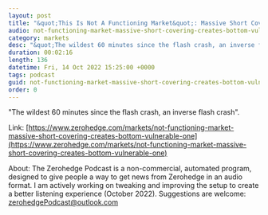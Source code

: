 ```yaml
---
layout: post
title: "&quot;This Is Not A Functioning Market&quot;: Massive Short Covering Creates A Bottom, But A Vulnerable One"
audio: not-functioning-market-massive-short-covering-creates-bottom-vulnerable-one-0
category: markets
desc: "&quot;The wildest 60 minutes since the flash crash, an inverse flash crash&quot;."
duration: 00:02:16
length: 136
datetime: Fri, 14 Oct 2022 15:25:00 +0000
tags: podcast
guid: not-functioning-market-massive-short-covering-creates-bottom-vulnerable-one-0
order: 0
---
```

&quot;The wildest 60 minutes since the flash crash, an inverse flash crash&quot;.

Link: [https://www.zerohedge.com/markets/not-functioning-market-massive-short-covering-creates-bottom-vulnerable-one](https://www.zerohedge.com/markets/not-functioning-market-massive-short-covering-creates-bottom-vulnerable-one)

About: The Zerohedge Podcast is a non-commercial, automated program, designed to give people a way to get news from Zerohedge in an audio format.  I am actively working on tweaking and improving the setup to create a better listening experience (October 2022).  Suggestions are welcome: [zerohedgePodcast@outlook.com](mailto:zerohedgePodcast@outlook.com)